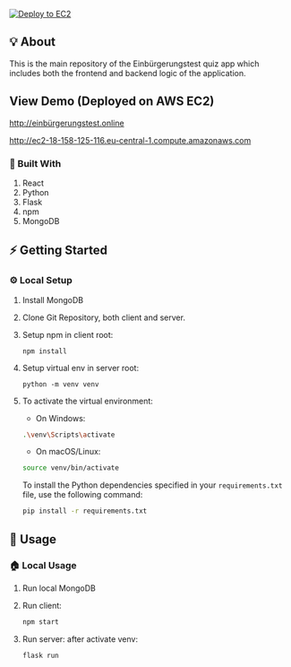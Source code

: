 [![Deploy to EC2](https://github.com/amihsan/quiz-app/actions/workflows/main.yml/badge.svg)](https://github.com/amihsan/quiz-app/actions/workflows/main.yml)

## 💡 About

This is the main repository of the Einbürgerungstest quiz app which includes both the frontend and backend logic of the application.

## View Demo (Deployed on AWS EC2)

http://einbürgerungstest.online

http://ec2-18-158-125-116.eu-central-1.compute.amazonaws.com

### 🧱 Built With

1. React
2. Python 
3. Flask
4. npm
5. MongoDB

## ⚡ Getting Started

### ⚙️ Local Setup

1. Install MongoDB

2. Clone Git Repository, both client and server.

3. Setup npm in client root:

   ```shell
   npm install
   ```

4. Setup virtual env in server root:
   ```shell
   python -m venv venv
   ```
5. To activate the virtual environment:

   - On Windows:

   ```bash
   .\venv\Scripts\activate
   ```

   - On macOS/Linux:

   ```bash
   source venv/bin/activate
   ```

   To install the Python dependencies specified in your `requirements.txt` file, use the following command:

   ```bash
   pip install -r requirements.txt
   ```

## 👟 Usage

### 🏠 Local Usage

1. Run local MongoDB

2. Run client:

   ```bash
   npm start
   ```

3. Run server: after activate venv:
   ```bash
   flask run
   ```
